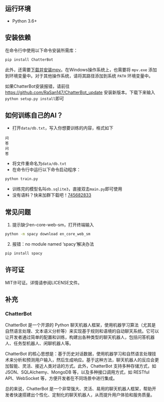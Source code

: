 ## 运行环境
- Python 3.6+

## 安装依赖
在命令行中使用以下命令安装所需库：
```bash
pip install ChatterBot
```
此外，还需要[下载并安装mpv](https://mpv.io/installation/)。在Windows操作系统上，也需要将 `mpv.exe` 添加到环境变量中。对于其他操作系统，请将其路径添加到系统 `PATH` 环境变量中。

如果ChatterBot安装报错，请前往 https://github.com/RaSan147/ChatterBot_update 安装新版本。下载下来输入`python setup.py install`即可

## 如何训练自己的AI？
- 打开`data/db.txt`，写入你想要训练的内容，格式如下
```
问
答
问
答
```
- 将文件重命名为`data/db.txt`
- 在命令行中运行以下命令启动程序：
```bash
python train.py
```
- 训练完的模型名叫`db.sqlite3`，直接双击`main.py`即可使用
- 没有语料？快来加群下载吧！[745682833](https://jq.qq.com/?_wv=1027&k=IO1usMMj)

## 常见问题
1. 提示缺少en-core-web-sm，打开终端输入
```bash
python -m spacy download en_core_web_sm
```
2. 报错：no module named ‘spacy’解决办法
```bash
pip install spacy
```

## 许可证
MIT许可证。详情请参阅LICENSE文件。

## 补充

### ChatterBot
ChatterBot 是一个开源的 Python 聊天机器人框架，使用机器学习算法（尤其是自然语言处理、文本语义分析等）来实现基于规则和语境的自动聊天系统。它可以让开发者通过简单的配置和训练，构建出各种类型的聊天机器人，包括问答机器人、任务型机器人、闲聊机器人等。

ChatterBot 的核心思想是：基于历史对话数据，使用机器学习和自然语言处理技术来分析和预测用户输入，然后生成响应。基于这种方法，聊天机器人的反应会更加智能、灵活、接近人类对话的方式。此外，ChatterBot 支持多种存储方式，如 JSON、SQLAlchemy、MongoDB 等，以及多种接口调用方式，如 RESTful API、WebSocket 等，方便开发者在不同场景中进行集成。

总的来说，ChatterBot 是一个非常强大、灵活、易用的聊天机器人框架，帮助开发者快速搭建出个性化、定制化的聊天机器人，从而提升用户体验和服务质量。